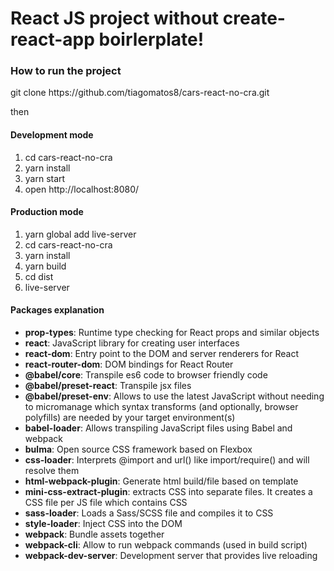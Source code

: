 <h1>React JS project without create-react-app boirlerplate!</h1>

<h3>How to run the project</h3>
<p>git clone https://github.com/tiagomatos8/cars-react-no-cra.git</p>
<p>then</p>

<h4>Development mode</h4>
<ol>
  <li>cd cars-react-no-cra</li>
  <li>yarn install</li>
  <li>yarn start</li>
  <li>open http://localhost:8080/</li>
</ol>

<h4>Production mode</h4>
<ol>
  <li>yarn global add live-server</li>
  <li>cd cars-react-no-cra</li>
  <li>yarn install</li>
  <li>yarn build</li>
  <li>cd dist</li>
  <li>live-server</li>
</ol>

<h4>Packages explanation</h4>
<ul>
  <li><strong>prop-types</strong>: Runtime type checking for React props and similar objects</li>
  <li><strong>react</strong>: JavaScript library for creating user interfaces</li>
  <li><strong>react-dom</strong>: Entry point to the DOM and server renderers for React</li>
  <li><strong>react-router-dom</strong>: DOM bindings for React Router</li>
  <li><strong>@babel/core</strong>: Transpile es6 code to browser friendly code</li>
  <li><strong>@babel/preset-react</strong>: Transpile jsx files</li>
  <li><strong>@babel/preset-env</strong>: Allows to use the latest JavaScript without needing to micromanage which syntax transforms (and optionally, browser polyfills) are needed by your target environment(s)</li>
  <li><strong>babel-loader</strong>: Allows transpiling JavaScript files using Babel and webpack</li>
  <li><strong>bulma</strong>: Open source CSS framework based on Flexbox</li>
  <li><strong>css-loader</strong>: Interprets @import and url() like import/require() and will resolve them</li>
  <li><strong>html-webpack-plugin</strong>: Generate html build/file based on template</li>
  <li><strong>mini-css-extract-plugin</strong>: extracts CSS into separate files. It creates a CSS file per JS file which contains CSS</li>
  <li><strong>sass-loader</strong>: Loads a Sass/SCSS file and compiles it to CSS</li>
  <li><strong>style-loader</strong>: Inject CSS into the DOM</li>
  <li><strong>webpack</strong>: Bundle assets together</li>
  <li><strong>webpack-cli</strong>: Allow to run webpack commands (used in build script)</li>
  <li><strong>webpack-dev-server</strong>: Development server that provides live reloading</li>
</ul>